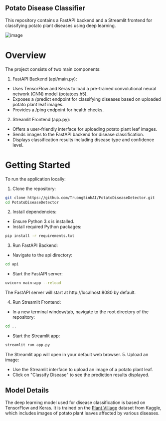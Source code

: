 ## Potato Disease Classifier
This repository contains a FastAPI backend and a Streamlit frontend for classifying potato plant diseases using deep learning.


![image](https://github.com/user-attachments/assets/ba76f5f3-2cc5-4c1b-801b-f39c625e199a)


# Overview
The project consists of two main components:

1. FastAPI Backend (api/main.py):

- Uses TensorFlow and Keras to load a pre-trained convolutional neural network (CNN) model (potatoes.h5).
- Exposes a /predict endpoint for classifying diseases based on uploaded potato plant leaf images.
- Provides a /ping endpoint for health checks.

2. Streamlit Frontend (app.py):

- Offers a user-friendly interface for uploading potato plant leaf images.
- Sends images to the FastAPI backend for disease classification.
- Displays classification results including disease type and confidence level.

# Getting Started
To run the application locally:

1. Clone the repository:

```bash
git clone https://github.com/TruongSinhAI/PotatoDiseaseDetector.git
cd PotatoDiseaseDetector
```

2. Install dependencies:

- Ensure Python 3.x is installed.
- Install required Python packages:
```bash
pip install -r requirements.txt
```
3. Run FastAPI Backend:

- Navigate to the api directory:
```bash
cd api
```
- Start the FastAPI server:
```bash
uvicorn main:app --reload
```
The FastAPI server will start at http://localhost:8080 by default.

4. Run Streamlit Frontend:

- In a new terminal window/tab, navigate to the root directory of the repository:
```bash
cd ..
```
- Start the Streamlit app:
```bash
streamlit run app.py
```
The Streamlit app will open in your default web browser.
5. Upload an image:

- Use the Streamlit interface to upload an image of a potato plant leaf.
- Click on "Classify Disease" to see the prediction results displayed.
## Model Details
The deep learning model used for disease classification is based on TensorFlow and Keras. It is trained on the [Plant Village](https://www.kaggle.com/datasets/arjuntejaswi/plant-village) dataset from Kaggle, which includes images of potato plant leaves affected by various diseases.
